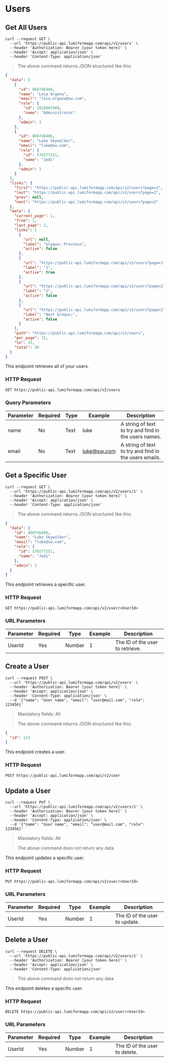# Users

## Get All Users

```shell
curl --request GET \
  --url 'https://public-api.lumiformapp.com/api/v2/users' \
  --header 'Authorization: Bearer [your token here]' \
  --header 'Accept: application/json' \
  --header 'Content-Type: application/json' 
```

> The above command returns JSON structured like this:

```json
{
  "data": [
    {
      "id": 868746486,
      "name": "Leia Organa",
      "email": "leia.organa@sw.com",
      "role": {
        "id": 1018907909,
        "name": "Administrator"
      },
      "admin": 1
    },
    {
      "id": 868746486,
      "name": "Luke Skywalker",
      "email": "luke@sw.com",
      "role": {
        "id": 576577251,
        "name": "Jedi"
      },
      "admin": 1      
    }
  ],
  "links": {
    "first": "https://public-api.lumiformapp.com/api/v2/users?page=1",
    "last": "https://public-api.lumiformapp.com/api/v2/users?page=2",
    "prev": null,
    "next": "https://public-api.lumiformapp.com/api/v2/users?page=2"
  },
  "meta": {
    "current_page": 1,
    "from": 1,
    "last_page": 2,
    "links": [
      {
        "url": null,
        "label": "&laquo; Previous",
        "active": false
      },
      {
        "url": "https://public-api.lumiformapp.com/api/v2/users?page=1",
        "label": "1",
        "active": true
      },
      {
        "url": "https://public-api.lumiformapp.com/api/v2/users?page=2",
        "label": "2",
        "active": false
      },
      {
        "url": "https://public-api.lumiformapp.com/api/v2/users?page=2",
        "label": "Next &raquo;",
        "active": false
      }
    ],
    "path": "https://public-api.lumiformapp.com/api/v2/users",
    "per_page": 15,
    "to": 15,
    "total": 30
  }
}
```

This endpoint retrieves all of your users.

### HTTP Request

`GET https://public-api.lumiformapp.com/api/v2/users`

### Query Parameters

| Parameter | Required | Type | Example     | Description                                           |
|-----------|----------|------|-------------|-------------------------------------------------------|
| name      | No       | Text | luke        | A string of text to try and find in the users names.  |
| email     | No       | Text | luke@sw.com | A string of text to try and find in the users emails. |

## Get a Specific User

```shell
curl --request GET \
  --url 'https://public-api.lumiformapp.com/api/v2/users/1' \
  --header 'Authorization: Bearer [your token here]' \
  --header 'Accept: application/json' \
  --header 'Content-Type: application/json' 
```

> The above command returns JSON structured like this:

```json
{
  "data": {
    "id": 868746486,
    "name": "Luke Skywalker",
    "email": "luke@sw.com",
    "role": {
      "id": 576577251,
      "name": "Jedi"
    },
    "admin": 1
  }
}
```

This endpoint retrieves a specific user.

### HTTP Request

`GET https://public-api.lumiformapp.com/api/v2/user/<UserId>`

### URL Parameters

| Parameter | Required | Type   | Example | Description                     |
|-----------|----------|--------|---------|---------------------------------|
| UserId    | Yes      | Number | 1       | The ID of the user to retrieve. |

## Create a User

```shell
curl --request POST \
  --url 'https://public-api.lumiformapp.com/api/v2/users' \
  --header 'Authorization: Bearer [your token here]' \
  --header 'Accept: application/json' \
  --header 'Content-Type: application/json' \
  --d '{"name": "User name", "email": "user@mail.com", "role": 123456}'
```
> Mandatory fields: All
 
> The above command returns JSON structured like this:

```json
{
  "id": 123
}
```

This endpoint creates a user.

### HTTP Request

`POST https://public-api.lumiformapp.com/api/v2/user`

## Update a User

```shell
curl --request PUT \
  --url 'https://public-api.lumiformapp.com/api/v2/users/1' \
  --header 'Authorization: Bearer [your token here]' \
  --header 'Accept: application/json' \
  --header 'Content-Type: application/json' \
  --d '{"name": "User name", "email": "user@mail.com", "role": 123456}'
```
> Mandatory fields: All

> The above command does not return any data

This endpoint updates a specific user.

### HTTP Request

`PUT https://public-api.lumiformapp.com/api/v2/user/<UserId>`

### URL Parameters

| Parameter | Required | Type   | Example | Description                   |
|-----------|----------|--------|---------|-------------------------------|
| UserId    | Yes      | Number | 1       | The ID of the user to update. |

## Delete a User

```shell
curl --request DELETE \
  --url 'https://public-api.lumiformapp.com/api/v2/users/1' \
  --header 'Authorization: Bearer [your token here]' \
  --header 'Accept: application/json' \
  --header 'Content-Type: application/json' 
```

> The above command does not return any data

This endpoint deletes a specific user.

### HTTP Request

`DELETE https://public-api.lumiformapp.com/api/v2/user/<UserId>`

### URL Parameters

| Parameter | Required | Type   | Example | Description                   |
|-----------|----------|--------|---------|-------------------------------|
| UserId    | Yes      | Number | 1       | The ID of the user to delete. |
